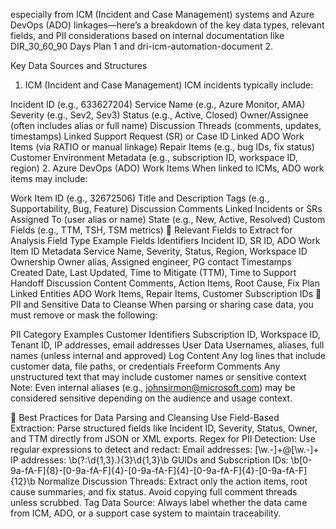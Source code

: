 especially from ICM (Incident and Case Management) systems and Azure DevOps (ADO) linkages—here’s a breakdown of the key data types, relevant fields, and PII considerations based on internal documentation like DIR_30_60_90 Days Plan 1 and dri-icm-automation-document 2.

Key Data Sources and Structures
1. ICM (Incident and Case Management)
ICM incidents typically include:

Incident ID (e.g., 633627204)
Service Name (e.g., Azure Monitor, AMA)
Severity (e.g., Sev2, Sev3)
Status (e.g., Active, Closed)
Owner/Assignee (often includes alias or full name)
Discussion Threads (comments, updates, timestamps)
Linked Support Request (SR) or Case ID
Linked ADO Work Items (via RATIO or manual linkage)
Repair Items (e.g., bug IDs, fix status)
Customer Environment Metadata (e.g., subscription ID, workspace ID, region)
2. Azure DevOps (ADO) Work Items
When linked to ICMs, ADO work items may include:

Work Item ID (e.g., 32672506)
Title and Description
Tags (e.g., Supportability, Bug, Feature)
Discussion Comments
Linked Incidents or SRs
Assigned To (user alias or name)
State (e.g., New, Active, Resolved)
Custom Fields (e.g., TTM, TSH, TSM metrics)
🧾 Relevant Fields to Extract for Analysis
Field Type	Example Fields
Identifiers	Incident ID, SR ID, ADO Work Item ID
Metadata	Service Name, Severity, Status, Region, Workspace ID
Ownership	Owner alias, Assigned engineer, PG contact
Timestamps	Created Date, Last Updated, Time to Mitigate (TTM), Time to Support Handoff
Discussion Content	Comments, Action Items, Root Cause, Fix Plan
Linked Entities	ADO Work Items, Repair Items, Customer Subscription IDs
🔐 PII and Sensitive Data to Cleanse
When parsing or sharing case data, you must remove or mask the following:

PII Category	Examples
Customer Identifiers	Subscription ID, Workspace ID, Tenant ID, IP addresses, email addresses
User Data	Usernames, aliases, full names (unless internal and approved)
Log Content	Any log lines that include customer data, file paths, or credentials
Freeform Comments	Any unstructured text that may include customer names or sensitive context
Note: Even internal aliases (e.g., johnsirmon@microsoft.com) may be considered sensitive depending on the audience and usage context.

🧠 Best Practices for Data Parsing and Cleansing
Use Field-Based Extraction: Parse structured fields like Incident ID, Severity, Status, Owner, and TTM directly from JSON or XML exports.
Regex for PII Detection: Use regular expressions to detect and redact:
Email addresses: [\w\.-]+@[\w\.-]+
IP addresses: \b(?:\d{1,3}\.){3}\d{1,3}\b
GUIDs and Subscription IDs: \b[0-9a-fA-F]{8}-[0-9a-fA-F]{4}-[0-9a-fA-F]{4}-[0-9a-fA-F]{4}-[0-9a-fA-F]{12}\b
Normalize Discussion Threads: Extract only the action items, root cause summaries, and fix status. Avoid copying full comment threads unless scrubbed.
Tag Data Source: Always label whether the data came from ICM, ADO, or a support case system to maintain traceability.